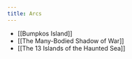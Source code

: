 ```yaml
---
title: Arcs
---
```

- [[Bumpkos Island]]
- [[The Many-Bodied Shadow of War]]
- [[The 13 Islands of the Haunted Sea]]